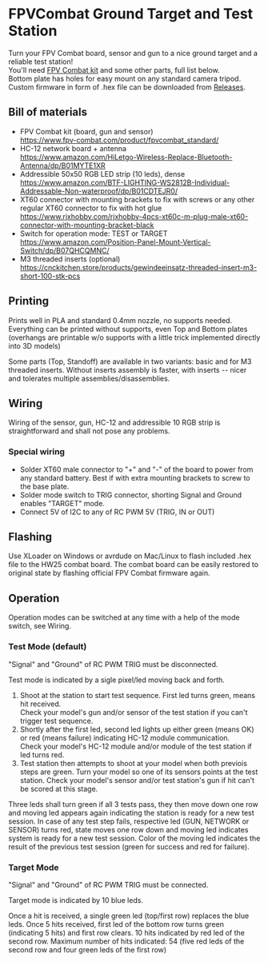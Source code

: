 # FPVCombat Ground Target and Test Station

Turn your FPV Combat board, sensor and gun to a nice ground target and a reliable test station!  
You'll need [FPV Combat kit](https://fpv-combat.com/) and some other parts, full list below.  
Bottom plate has holes for easy mount on any standard camera tripod.  
Custom firmware in form of .hex file can be downloaded from [Releases](https://github.com/ysoldak/fpvc-target/releases).

## Bill of materials

- FPV Combat kit (board, gun and sensor)  
  https://www.fpv-combat.com/product/fpvcombat_standard/
- HC-12 network board + antenna  
  https://www.amazon.com/HiLetgo-Wireless-Replace-Bluetooth-Antenna/dp/B01MYTE1XR
- Addressible 50x50 RGB LED strip (10 leds), dense  
  https://www.amazon.com/BTF-LIGHTING-WS2812B-Individual-Addressable-Non-waterproof/dp/B01CDTEJR0/
- XT60 connector with mounting brackets to fix with screws or any other regular XT60 connector to fix with hot glue
  https://www.rjxhobby.com/rjxhobby-4pcs-xt60c-m-plug-male-xt60-connector-with-mounting-bracket-black
- Switch for operation mode: TEST or TARGET  
  https://www.amazon.com/Position-Panel-Mount-Vertical-Switch/dp/B07QHCQMNC/
- M3 threaded inserts  (optional)  
  https://cnckitchen.store/products/gewindeeinsatz-threaded-insert-m3-short-100-stk-pcs

## Printing

Prints well in PLA and standard 0.4mm nozzle, no supports needed.
Everything can be printed without supports, even Top and Bottom plates (overhangs are printable w/o supports with a little trick implemented directly into 3D models)

Some parts (Top, Standoff) are available in two variants: basic and for M3 threaded inserts.
Without inserts assembly is faster, with inserts -- nicer and tolerates multiple assemblies/disassemblies.

## Wiring

Wiring of the sensor, gun, HC-12 and addressible 10 RGB strip is straightforward and shall not pose any problems.

### Special wiring
- Solder XT60 male connector to "+" and "-" of the board to power from any standard battery. Best if with extra mounting brackets to screw to the base plate.
- Solder mode switch to TRIG connector, shorting Signal and Ground enables "TARGET" mode.
- Connect 5V of I2C to any of RC PWM 5V (TRIG, IN or OUT)

## Flashing

Use XLoader on Windows or avrdude on Mac/Linux to flash included .hex file to the HW25 combat board.
The combat board can be easily restored to original state by flashing official FPV Combat firmware again.

## Operation

Operation modes can be switched at any time with a help of the mode switch, see Wiring.

### Test Mode (default)
"Signal" and "Ground" of RC PWM TRIG must be disconnected.

Test mode is indicated by a sigle pixel/led moving back and forth.

1. Shoot at the station to start test sequence. First led turns green, means hit received.  
   Check your model's gun and/or sensor of the test station if you can't trigger test sequence.
2. Shortly after the first led, second led lights up either green (means OK) or red (means failure) indicating HC-12 module communication.  
   Check your model's HC-12 module and/or module of the test station if led turns red.
3. Test station then attempts to shoot at your model when both previois steps are green. Turn your model so one of its sensors points at the test station.
   Check your model's sensor and/or test station's gun if hit can't be scored at this stage.

Three leds shall turn green if all 3 tests pass, they then move down one row and moving led appears again indicating the station is ready for a new test session.
In case of any test step fails, respective led (GUN, NETWORK or SENSOR) turns red, state moves one row down and moving led indicates system is ready for a new test session.
Color of the moving led indicates the result of the previous test session (green for success and red for failure).

### Target Mode
"Signal" and "Ground" of RC PWM TRIG must be connected.

Target mode is indicated by 10 blue leds.

Once a hit is received, a single green led (top/first row) replaces the blue leds.
Once 5 hits received, first led of the bottom row turns green (indicating 5 hits) and first row clears.
10 hits indicated by red led of the second row.
Maximum number of hits indicated: 54 (five red leds of the second row and four green leds of the first row)
